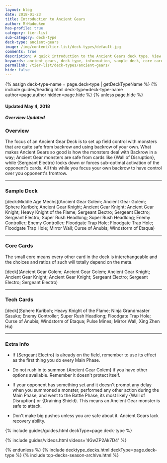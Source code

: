```yaml
---
layout: blog
date: 2018-01-23
title: Introduction to Ancient Gears
author: MrHadouken
has-profile: true
category: tier-list
sub-category: deck-type
deck-type: ancient-gears
image: /img/content/tier-list/deck-types/default.jpg
comments: true
description: A quick introduction to the Ancient Gears deck type. View sample deck, core cards, tech cards, quick tips, guides, videos and other information.
keywords: ancient gears, deck type, information, sample deck, core cards, tech cards, quick tips, guides, videos
permalink: /tier-list/deck-types/ancient-gears/
hide: false
---
```


{% assign deck-type-name = page.deck-type | getDeckTypeName %}
{% include guides/heading.html deck-type=deck-type-name author=page.author hidden=page.hide %}
{% unless page.hide %}

#### Updated May 4, 2018 
##### Overview Updated

### Overview

The focus of an Ancient Gear Deck is to set up field control with monsters that are quite safe from backrow and using backrow of your own. What makes Ancient Gears so good is how the monsters deal with Backrow in a way; Ancient Gear monsters are safe from cards like {Wall of Disruption}, while {Sergeant Electro} locks down or forces sub-optimal activation of the opponent's cards. All this while you focus your own backrow to have control over you opponent's frontrow.

---

### Sample Deck

[deck:Middle Age Mechs](Ancient Gear Golem; Ancient Gear Golem; Sphere Kuriboh; Ancient Gear Knight; Ancient Gear Knight; Ancient Gear Knight; Heavy Knight of the Flame; Sergeant Electro; Sergeant Electro; Sergeant Electro; Super Rush Headlong; Super Rush Headlong; Enemy Controller; Enemy Controller; Floodgate Trap Hole; Floodgate Trap Hole; Floodgate Trap Hole; Mirror Wall; Curse of Anubis; Windstorm of Etaqua)

---

### Core Cards
The small core means every other card in the deck is interchangeable and the choices and ratios of such will totally depend on the meta.  

[deck](Ancient Gear Golem; Ancient Gear Golem; Ancient Gear Knight; Ancient Gear Knight; Ancient Gear Knight; Sergeant Electro; Sergeant Electro; Sergeant Electro)

---

### Tech Cards

[deck](Sphere Kuriboh; Heavy Knight of the Flame; Ninja Grandmaster Sasuke; Enemy Controller; Super Rush Headlong; Floodgate Trap Hole; Curse of Anubis; Windstorm of Etaqua; Pulse Mines; Mirror Wall; Xing Zhen Hu)

---

### Extra Info

- If {Sergeant Electro} is already on the field, remember to use its effect as the first thing you do every Main Phase.

- Do not rush in to summon {Ancient Gear Golem} if you have other options available. Remember it doesn't protect itself.

- If your opponent has something set and it doesn't prompt any delay when you summoned a monster, performed any other action during the Main Phase, and went to the Battle Phase, its most likely {Wall of Disruption} or {Draining Shield}. This means an Ancient Gear monster is safe to attack.

- Don't make big pushes unless you are safe about it. Ancient Gears lack recovery ability.
    

{% include guides/guides.html deckType=page.deck-type %}

{% include guides/videos.html videos='4GwZP2Ak7D4' %}

{% endunless %}
{% include decktype_decks.html deckType=page.deck-type %}
{% include top-decks-season-archive.html %}